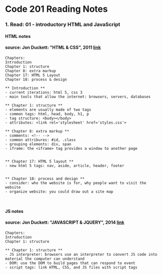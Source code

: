 # Code 201 Reading Notes 
### 1. Read: 01 - introductory HTML and JavaScript 

####  HTML notes 
####  source: Jon Duckett: "HTML & CSS", 2011 [link](https://www.amazon.com/HTML-CSS-Design-Build-Websites/dp/1118008189/ref=pd_bxgy_img_1/136-1383517-8048428?pd_rd_w=oqCBX&pf_rd_p=6b3eefea-7b16-43e9-bc45-2e332cbf99da&pf_rd_r=ZS5VB2D5THCC2NQKK0H1&pd_rd_r=d97ebdc9-d149-47e2-9f7d-2126282e1221&pd_rd_wg=rvnoS&pd_rd_i=1118008189&psc=1)

```
Chapters:   
Introduction   
Chapter 1: structure   
Chapter 8: extra markup   
Chapter 17: HTML 5 Layout   
Chapter 18: process & design   
```

```
** Introduction ** 
- current iterations: html 5, css 3 
- main tools that allow the internet: browsers, servers, databases

** Chapter 1: structure **  
- elements are usually made of two tags 
- common tags: html, head, body, h1, p
- tag structure: <body></body> 
- attributes: <link rel='stylesheet' href='styles.css'> 

** Chapter 8: extra markup ** 
- comments: <!-- -->
- common attribures: #id, .class
- grouping elements: div, span 
- iframe: the <iframe> tag provides a window to another page


** Chapter 17: HTML 5 layout **
- new html 5 tags: nav, aside, article, header, footer


** Chapter 18: process and design **
- consider: who the website is for, why people want to visit the website
- organize website: you could draw out a site map 



```
#### JS notes 
####  source: Jon Duckett: "JAVASCRIPT & JQUERY", 2014 [link](https://www.amazon.com/JavaScript-JQuery-Interactive-Front-End-Development/dp/1118531647/ref=sr_1_3?crid=181UMRLMS9TYB&keywords=duckett+javascript+jquery&qid=1643908836&sprefix=ducket+javascript+jquerry%2Caps%2C55&sr=8-3)

``` 
Chapters:   
Introduction   
Chapter 1: structure  

```

```
** Chapter 1: structure ** 
- JS interpreter: browsers use an interpreter to convert JS code into material the computer can understand 
- DOM: use the DOM to build pages that can respond to event
- script tags: link HTML, CSS, and JS files with script tags

```